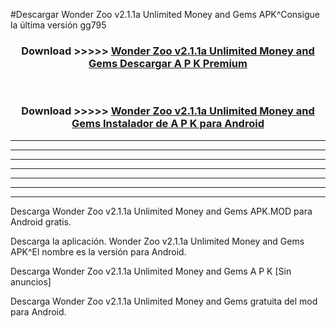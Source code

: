 #Descargar Wonder Zoo v2.1.1a Unlimited Money and Gems  APK^Consigue la última versión gg795



<div align="center">
<h3>Download >>>>> <a href="https://es-sites.web.app/?es= Wonder Zoo v2.1.1a Unlimited Money and Gems ">Wonder Zoo v2.1.1a Unlimited Money and Gems  Descargar A P K Premium</a></h3><br>

<h3>Download >>>>> <a href="https://es-sites.web.app/?es= Wonder Zoo v2.1.1a Unlimited Money and Gems ">Wonder Zoo v2.1.1a Unlimited Money and Gems  Instalador de A P K para Android</a></h3>
</div>


----------------------------------------------------------

----------------------------------------------------------

----------------------------------------------------------

----------------------------------------------------------

----------------------------------------------------------

----------------------------------------------------------

----------------------------------------------------------

Descarga Wonder Zoo v2.1.1a Unlimited Money and Gems  APK.MOD para Android gratis.

Descarga la aplicación. Wonder Zoo v2.1.1a Unlimited Money and Gems  APK^El nombre es la versión para Android.

Descarga Wonder Zoo v2.1.1a Unlimited Money and Gems  A P K [Sin anuncios]

Descarga Wonder Zoo v2.1.1a Unlimited Money and Gems  gratuita del mod para Android.


